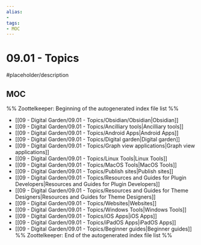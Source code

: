 ```yaml
---
alias:
- 
tags:
- MOC
---
```


# 09.01 - Topics

#placeholder/description 

## MOC

%% Zoottelkeeper: Beginning of the autogenerated index file list  %%
- [[09 - Digital Garden/09.01 - Topics/Obsidian/Obsidian|Obsidian]]
- [[09 - Digital Garden/09.01 - Topics/Ancilliary tools|Ancilliary tools]]
- [[09 - Digital Garden/09.01 - Topics/Android Apps|Android Apps]]
- [[09 - Digital Garden/09.01 - Topics/Digital garden|Digital garden]]
- [[09 - Digital Garden/09.01 - Topics/Graph view applications|Graph view applications]]
- [[09 - Digital Garden/09.01 - Topics/Linux Tools|Linux Tools]]
- [[09 - Digital Garden/09.01 - Topics/MacOS Tools|MacOS Tools]]
- [[09 - Digital Garden/09.01 - Topics/Publish sites|Publish sites]]
- [[09 - Digital Garden/09.01 - Topics/Resources and Guides for Plugin Developers|Resources and Guides for Plugin Developers]]
- [[09 - Digital Garden/09.01 - Topics/Resources and Guides for Theme Designers|Resources and Guides for Theme Designers]]
- [[09 - Digital Garden/09.01 - Topics/Websites|Websites]]
- [[09 - Digital Garden/09.01 - Topics/Windows Tools|Windows Tools]]
- [[09 - Digital Garden/09.01 - Topics/iOS Apps|iOS Apps]]
- [[09 - Digital Garden/09.01 - Topics/iPadOS Apps|iPadOS Apps]]
- [[09 - Digital Garden/09.01 - Topics/Beginner guides|Beginner guides]]
%% Zoottelkeeper: End of the autogenerated index file list  %%
